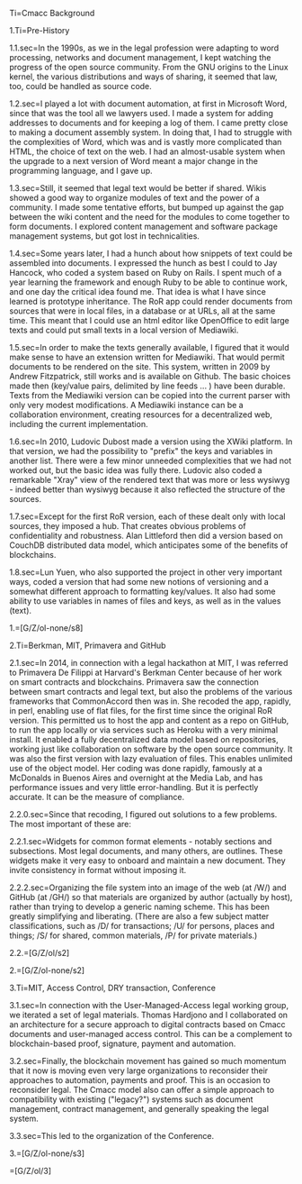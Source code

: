 Ti=Cmacc Background

1.Ti=Pre-History

1.1.sec=In the 1990s, as we in the legal profession were adapting to word processing, networks and document management, I kept watching the progress of the open source community.  From the GNU origins to the Linux kernel, the various distributions and ways of sharing, it seemed that law, too, could be handled as source code. 

1.2.sec=I played a lot with document automation, at first in Microsoft Word, since that was the tool all we lawyers used.  I made a system for adding addresses to documents and for keeping a log of them.  I came pretty close to making a document assembly system.  In doing that, I had to struggle with the complexities of Word, which was and is vastly more complicated than HTML, the choice of text on the web.  I had an almost-usable system when the upgrade to a next version of Word meant a major change in the programming language, and I gave up.

1.3.sec=Still, it seemed that legal text would be better if shared.  Wikis showed a good way to organize modules of text and the power of a community.  I made some tentative efforts, but bumped up against the gap between the wiki content and the need for the modules to come together to form documents.  I explored content management and software package management systems, but got lost in technicalities.

1.4.sec=Some years later, I had a hunch about how snippets of text could be assembled into documents.  I expressed the hunch as best I could to Jay Hancock, who coded a system based on Ruby on Rails.  I spent much of a year learning the framework and enough Ruby to be able to continue work, and one day the critical idea found me.  That idea is what I have since learned is prototype inheritance. The RoR app could render documents from sources that were in local files, in a database or at URLs, all at the same time.  This meant that I could use an html editor like OpenOffice to edit large texts and could put small texts in a local version of Mediawiki.  

1.5.sec=In order to make the texts generally available, I figured that it would make sense to have an extension written for Mediawiki.  That would permit documents to be rendered on the site.  This system, written in 2009 by Andrew Fitzpatrick, still works and is available on Github.   The basic choices made then (key/value pairs, delimited by line feeds ... ) have been durable.  Texts from the Mediawiki version can be copied into the current parser with only very modest modifications.  A Mediawiki instance can be a collaboration environment, creating resources for a decentralized web, including the current implementation.

1.6.sec=In 2010, Ludovic Dubost made a version using the XWiki platform.  In that version, we had the possibility to "prefix" the keys and variables in another list.  There were a few minor unneeded complexities that we had not worked out, but the basic idea was fully there.  Ludovic also coded a remarkable "Xray" view of the rendered text that was more or less wysiwyg - indeed better than wysiwyg because it also reflected the structure of the sources. 

1.7.sec=Except for the first RoR version, each of these dealt only with local sources, they imposed a hub.  That creates obvious problems of confidentiality and robustness.  Alan Littleford then did a version based on CouchDB distributed data model, which anticipates some of the benefits of blockchains.

1.8.sec=Lun Yuen, who also supported the project in other very important ways, coded a version that had some new notions of versioning and a somewhat different approach to formatting key/values.  It also had some ability to use variables in names of files and keys, as well as in the values (text). 

1.=[G/Z/ol-none/s8]

2.Ti=Berkman, MIT, Primavera and GitHub

2.1.sec=In 2014, in connection with a legal hackathon at MIT, I was referred to Primavera De Filippi at Harvard's Berkman Center because of her work on smart contracts and blockchains.  Primavera saw the connection between smart contracts and legal text, but also the problems of the various frameworks that CommonAccord then was in.  She recoded the app, rapidly, in perl, enabling use of flat files, for the first time since the original RoR version.  This permitted us to host the app and content as a repo on GitHub, to run the app locally or via services such as Heroku with a very minimal install.  It enabled a fully decentralized data model based on repositories, working just like collaboration on software by the open source community.  It was also the first version with lazy evaluation of files.  This enables unlimited use of the object model.  Her coding was done rapidly, famously at a McDonalds in Buenos Aires and overnight at the Media Lab, and has performance issues and very little error-handling.  But it is perfectly accurate.  It can be the measure of compliance.

2.2.0.sec=Since that recoding, I figured out solutions to a few problems.  The most important of these are:

2.2.1.sec=Widgets for common format elements - notably sections and subsections.  Most legal documents, and many others, are outlines.  These widgets make it very easy to onboard and maintain a new document.  They invite consistency in format without imposing it.

2.2.2.sec=Organizing the file system into an image of the web (at /W/) and GitHub (at /GH/) so that materials are organized by author (actually by host), rather than trying to develop a generic naming scheme.  This has been greatly simplifying and liberating.  (There are also a few subject matter classifications, such as  /D/ for transactions; /U/ for persons, places and things; /S/ for shared, common materials, /P/ for private materials.)

2.2.=[G/Z/ol/s2]

2.=[G/Z/ol-none/s2]

3.Ti=MIT, Access Control, DRY transaction, Conference

3.1.sec=In connection with the User-Managed-Access legal working group, we iterated a set of legal materials.  Thomas Hardjono and I collaborated on an architecture for a secure approach to digital contracts based on Cmacc documents and user-managed access control.  This can be a complement to blockchain-based proof, signature, payment and automation.

3.2.sec=Finally, the blockchain movement has gained so much momentum that it now is moving even very large organizations to reconsider their approaches to automation, payments and proof.  This is an occasion to reconsider legal.  The Cmacc model also can offer a simple approach to compatibility with existing ("legacy?") systems such as document management, contract management, and generally speaking the legal system.

3.3.sec=This led to the organization of the Conference.

3.=[G/Z/ol-none/s3]

=[G/Z/ol/3]
